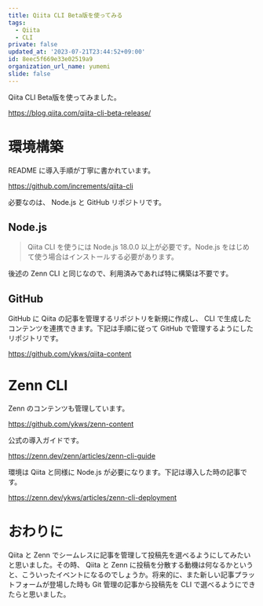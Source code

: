 ```yaml
---
title: Qiita CLI Beta版を使ってみる
tags:
  - Qiita
  - CLI
private: false
updated_at: '2023-07-21T23:44:52+09:00'
id: 8eec5f669e33e02519a9
organization_url_name: yumemi
slide: false
---
```

Qiita CLI Beta版を使ってみました。

https://blog.qiita.com/qiita-cli-beta-release/

# 環境構築

README に導入手順が丁寧に書かれています。

https://github.com/increments/qiita-cli

必要なのは、 Node.js と GitHub リポジトリです。

## Node.js

> Qiita CLI を使うには Node.js 18.0.0 以上が必要です。Node.js をはじめて使う場合はインストールする必要があります。

後述の Zenn CLI と同じなので、利用済みであれば特に構築は不要です。

## GitHub

GitHub に Qiita の記事を管理するリポジトリを新規に作成し、 CLI で生成したコンテンツを連携できます。下記は手順に従って GitHub で管理するようにしたリポジトリです。

https://github.com/ykws/qiita-content

# Zenn CLI 

Zenn のコンテンツも管理しています。

https://github.com/ykws/zenn-content

公式の導入ガイドです。

https://zenn.dev/zenn/articles/zenn-cli-guide

環境は Qiita と同様に Node.js が必要になります。下記は導入した時の記事です。

https://zenn.dev/ykws/articles/zenn-cli-deployment

# おわりに

Qiita と Zenn でシームレスに記事を管理して投稿先を選べるようにしてみたいと思いました。その時、 Qiita と Zenn に投稿を分散する動機は何なるかというと、こういったイベントになるのでしょうか。将来的に、また新しい記事プラットフォームが登場した時も Git 管理の記事から投稿先を CLI で選べるようにできたらと思いました。

